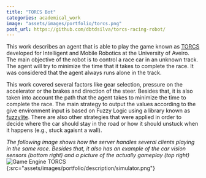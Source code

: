 ```yaml
---
title: "TORCS Bot"
categories: academical_work
image: "assets/images/portfolio/torcs.png"
post_url: https://github.com/dbtdsilva/torcs-racing-robot/
---
```


This work describes an agent that is able to play the game known as [TORCS](http://torcs.sourceforge.net/) developed for Intelligent and Mobile Robotics at the University of Aveiro. The main objective of the robot is to control a race car in an unknown track. The agent will try to minimize the time that it takes to complete the race. It was considered that the agent always runs alone in the track. 

This work covered several factors like gear selection, pressure on the accelerator or the brakes and direction of the steer. Besides that, it is also taken into account the path that the agent takes to minimize the time to complete the race. The main strategy to output the values according to the give environment input is based on Fuzzy Logic using a library known as [fuzzylite](http://www.fuzzylite.com/). There are also other strategies that were applied in order to decide where the car should stay in the road or how it should unstuck when it happens (e.g., stuck agaisnt a wall).

_The following image shows how the server handles several clients playing in the same race. Besides that, it also has an example of the car vision sensors (bottom right) and a picture of the actually gameplay (top right)_
![Game Engine TORCS](){:src="assets/images/portfolio/description/simulator.png"}